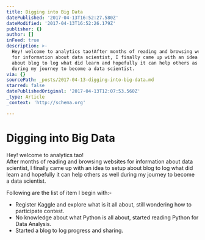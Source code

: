 ```yaml
---
title: Digging into Big Data
datePublished: '2017-04-13T16:52:27.580Z'
dateModified: '2017-04-13T16:52:26.179Z'
publisher: {}
author: []
inFeed: true
description: >-
  Hey! welcome to analytics tao!After months of reading and browsing websites
  for information about data scientist, I finally came up with an idea to setup
  about blog to log what did learn and hopefully it can help others as well
  during my journey to become a data scientist.
via: {}
sourcePath: _posts/2017-04-13-digging-into-big-data.md
starred: false
datePublishedOriginal: '2017-04-13T12:07:53.560Z'
_type: Article
_context: 'http://schema.org'

---
```

# Digging into Big Data

Hey! welcome to analytics tao!  
After months of reading and browsing websites for information about data scientist, I finally came up with an idea to setup about blog to log what did learn and hopefully it can help others as well during my journey to become a data scientist.

Following are the list of item I begin with:-

* Register Kaggle and explore what is it all about, still wondering how to participate contest.
* No knowledge about what Python is all about, started reading Python for Data Analysis.
* Started a blog to log progress and sharing.